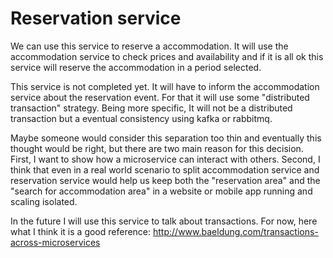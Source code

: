 # Reservation service

We can use this service to reserve a accommodation. It will use the accommodation service to check prices and availability and if it is all ok this service will reserve the accommodation in a period selected. 

This service is not completed yet. It will have to inform the accommodation service about the reservation event. For that it will use some "distributed transaction" strategy. Being more specific, It will not be a distributed transaction but a eventual consistency using kafka or rabbitmq.


Maybe someone would consider this separation too thin and eventually this thought would be right, but there are two main reason for this decision. First, I want to show how a microservice can interact with others. Second, I think that even in a real world scenario to split accommodation service and reservation service would help us keep both the "reservation area" and the "search for accommodation area" in a website or mobile app running and scaling isolated.

In the future I will use this service to talk about transactions. For now, here what I think it is a good reference: http://www.baeldung.com/transactions-across-microservices
